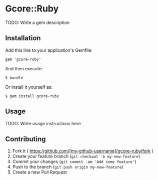 # Gcore::Ruby

TODO: Write a gem description

## Installation

Add this line to your application's Gemfile:

    gem 'gcore-ruby'

And then execute:

    $ bundle

Or install it yourself as:

    $ gem install gcore-ruby

## Usage

TODO: Write usage instructions here

## Contributing

1. Fork it ( https://github.com/[my-github-username]/gcore-ruby/fork )
2. Create your feature branch (`git checkout -b my-new-feature`)
3. Commit your changes (`git commit -am 'Add some feature'`)
4. Push to the branch (`git push origin my-new-feature`)
5. Create a new Pull Request
